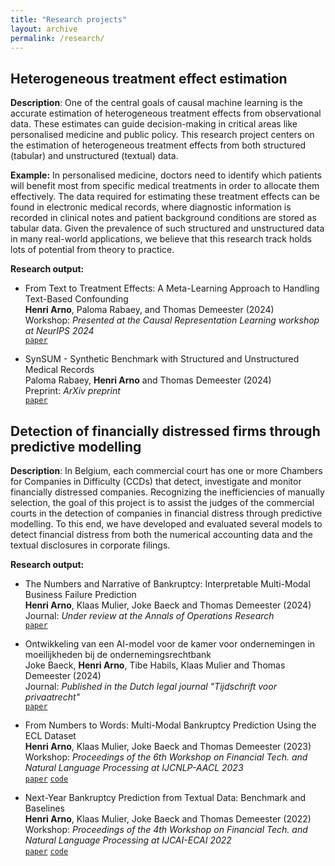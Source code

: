 ```yaml
---
title: "Research projects"
layout: archive
permalink: /research/
---
```


## Heterogeneous treatment effect estimation
**Description**: One of the central goals of causal machine learning is the accurate estimation of heterogeneous treatment effects from observational data. These estimates can guide decision-making in critical areas like personalised medicine and public policy. This research project centers on the estimation of heterogeneous treatment effects from both structured (tabular) and unstructured (textual) data.

**Example:** In personalised medicine, doctors need to identify which patients will benefit most from specific medical treatments in order to allocate them effectively. The data required for estimating these treatment effects can be found in electronic medical records, where diagnostic information is recorded in clinical notes and patient background conditions are stored as tabular data. Given the prevalence of such structured and unstructured data in many real-world applications, we believe that this research track holds lots of potential from theory to practice. 

**Research output:**  
- From Text to Treatment Effects: A Meta-Learning Approach to Handling Text-Based Confounding  
**Henri Arno**, Paloma Rabaey, and Thomas Demeester (2024)  
Workshop: *Presented at the Causal Representation Learning workshop at NeurIPS 2024*  
[`paper`](https://arxiv.org/abs/2409.15503v2)

- SynSUM - Synthetic Benchmark with Structured and Unstructured Medical Records  
Paloma Rabaey, **Henri Arno** and Thomas Demeester (2024)  
Preprint: *ArXiv preprint*  
[`paper`](https://arxiv.org/abs/2409.08936)  

## Detection of financially distressed firms through predictive modelling
**Description**: In Belgium, each commercial court has one or more Chambers for Companies in Difficulty (CCDs) that detect, investigate and monitor financially distressed companies. Recognizing the inefficiencies of manually selection, the goal of this project is to assist the judges of the commercial courts in the detection of companies in financial distress through predictive modelling. To this end, we have developed and evaluated several models to detect financial distress from both the numerical accounting data and the textual disclosures in corporate filings. 

**Research output:**  
- The Numbers and Narrative of Bankruptcy: Interpretable Multi-Modal Business Failure Prediction  
**Henri Arno**, Klaas Mulier, Joke Baeck and Thomas Demeester (2024)  
Journal: *Under review at the Annals of Operations Research*  
[`paper`](https://scholar.google.be/citations?user=ce8BmFgAAAAJ&hl=nl)

- Ontwikkeling van een AI-model voor de kamer voor ondernemingen in moeilijkheden bij de ondernemingsrechtbank  
Joke Baeck, **Henri Arno**, Tibe Habils, Klaas Mulier and Thomas Demeester (2024)  
Journal: *Published in the Dutch legal journal "Tijdschrift voor privaatrecht"*  
[`paper`](https://biblio.ugent.be/publication/01J9X3QVPZWV4XMKX0ZHA5D06J)

- From Numbers to Words: Multi-Modal Bankruptcy Prediction Using the ECL Dataset  
**Henri Arno**, Klaas Mulier, Joke Baeck and Thomas Demeester (2023)  
Workshop: *Proceedings of the 6th Workshop on Financial Tech. and Natural Language Processing at IJCNLP-AACL 2023*  
[`paper`](https://aclanthology.org/2023.finnlp-2.2/) [`code`](https://github.com/henriarnoUG/ECL)

- Next-Year Bankruptcy Prediction from Textual Data: Benchmark and Baselines  
**Henri Arno**, Klaas Mulier, Joke Baeck and Thomas Demeester (2022)  
Workshop: *Proceedings of the 4th Workshop on Financial Tech. and Natural Language Processing at IJCAI-ECAI 2022*  
[`paper`](https://aclanthology.org/2022.finnlp-1.25/) [`code`](https://github.com/henriarnoUG/ECL)
